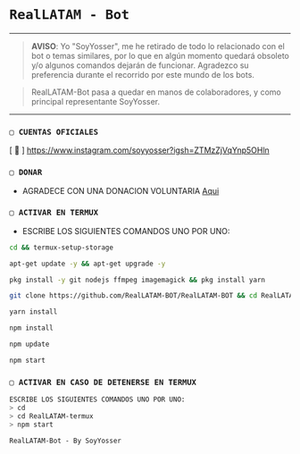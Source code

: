 # `RealLATAM - Bot` 

------------------
> **AVISO**: Yo "SoyYosser", me he retirado de todo lo relacionado con el bot o temas similares, por lo que en algún momento quedará obsoleto y/o algunos comandos dejarán de funcionar. Agradezco su preferencia durante el recorrido por este mundo de los bots.

> RealLATAM-Bot pasa a quedar en manos de colaboradores, y como principal representante SoyYosser.
------------------

### `▢ CUENTAS OFICIALES`

[ 🔗 ] https://www.instagram.com/soyyosser?igsh=ZTMzZjVqYnp5OHln

### `▢ DONAR`
- AGRADECE CON UNA DONACION VOLUNTARIA [Aqui](https://www.paypal.me/yosserarboleda68)

### `▢ ACTIVAR EN TERMUX` 
- ESCRIBE LOS SIGUIENTES COMANDOS UNO POR UNO:
```bash
cd && termux-setup-storage
```

```bash
apt-get update -y && apt-get upgrade -y
```

```bash
pkg install -y git nodejs ffmpeg imagemagick && pkg install yarn 
```

```bash
git clone https://github.com/RealLATAM-BOT/RealLATAM-BOT && cd RealLATAM-Bot
```

```bash
yarn install
```

```bash
npm install
```

```bash
npm update
```

```bash
npm start
```

### `▢ ACTIVAR EN CASO DE DETENERSE EN TERMUX`
```bash
ESCRIBE LOS SIGUIENTES COMANDOS UNO POR UNO:
> cd 
> cd RealLATAM-termux
> npm start
```
`RealLATAM-Bot - By SoyYosser`
